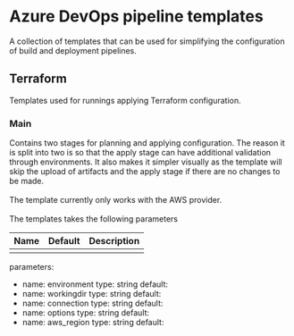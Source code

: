 # Azure DevOps pipeline templates
A collection of templates that can be used for simplifying the configuration of build and deployment pipelines.
## Terraform
Templates used for runnings applying Terraform configuration.
### Main
Contains two stages for planning and applying configuration. 
The reason it is split into two is so that the apply stage can have additional validation through environments.
It also makes it simpler visually as the template will skip the upload of artifacts and the apply stage if there are no changes to be made.
<br/><br/>
The template currently only works with the AWS provider.
<br/><br/>
The templates takes the following parameters

|Name|Default|Description|
|----|-------|-----------|
||||

parameters:
- name: environment
  type: string
  default:
- name: workingdir
  type: string
  default:
- name: connection
  type: string
  default:
- name: options
  type: string
  default:
- name: aws_region
  type: string
  default: